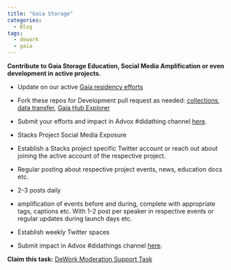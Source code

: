 ```yaml
---
title: "Gaia Storage"
categories:
  - Blog
tags:
  - dework
  - gaia
---
```


**Contribute to Gaia Storage Education, Social Media Amplification or even development in active projects.**

- Update on our active [Gaia residency efforts](https://www.notion.so/GAIA-PUBLIC-eb3ff2b146d347549a61e27601ecf142)

- Fork these repos for Development pull request as needed: [collections](https://github.com/stacks-network/blockstack-collections), [data transfer](https://github.com/google/data-transfer-project), [Gaia Hub Explorer](https://github.com/MichaelFedora/mercurius)

- Submit your efforts and impact in Advox #didathing channel [here](https://discord.gg/zq7fyxMRsE).

- Stacks Project Social Media Exposure

- Establish a Stacks project specific Twitter account or reach out about joining the active account of the respective project.

- Regular posting about respective project events, news, education docs etc.

- 2-3 posts daily

- amplification of events before and during, complete with appropriate tags, captions etc. With 1-2 post per speaker in respective events or regular updates during launch days etc.

- Establish weekly Twitter spaces

- Submit impact in Advox #didathings channel [here](https://discord.gg/zq7fyxMRsE).

**Claim this task:** [DeWork Moderation Support Task](https://app.dework.xyz/stacks-adox/wish-tasks?taskId=50fb2cce-8166-48ae-94f3-24ca17acbf59)
